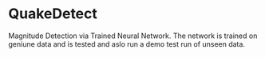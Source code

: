 # QuakeDetect
Magnitude Detection via Trained Neural Network.
The network is trained on geniune data and is tested and aslo run a demo test run of unseen data.

